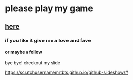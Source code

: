 # please play my game
## [here](https://scratch.mit.edu/projects/401913642/)
### if you like it give me a love and fave
#### or maybe a follow

bye bye! checkout my slide

https://scratchusernamemrtbts.github.io/github-slideshow/#
